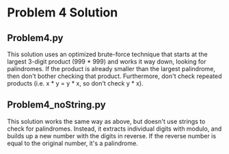 # Problem 4 Solution

## Problem4.py
This solution uses an optimized brute-force technique that starts at the largest
3-digit product (999 * 999) and works it way down, looking for palindromes.
If the product is already smaller than the largest palindrome, then don't bother
checking that product. Furthermore, don't check repeated products (i.e.
x * y = y * x, so don't check y * x).

## Problem4_noString.py
This solution works the same way as above, but doesn't use strings to check
for palindromes. Instead, it extracts individual digits with modulo, and builds
up a new number with the digits in reverse. If the reverse number is equal to the
original number, it's a palindrome.
